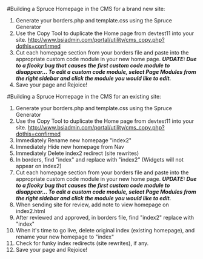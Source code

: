 #Building a Spruce Homepage in the CMS for a brand new site:

1. Generate your borders.php and template.css using the Spruce Generator
2. Use the Copy Tool to duplicate the Home page from devtest11 into your site.
    http://www.bsiadmin.com/portal/utility/cms_copy.php?dothis=confirmed
3. Cut each homepage section from your borders file and paste into the appropriate custom code module in your new home page. 
***UPDATE: Due to a flooky bug that causes the first custom code module to disappear... To edit a custom code module, select Page Modules from the right sidebar and click the module you would like to edit.***
4. Save your page and Rejoice!



#Building a Spruce Homepage in the CMS for an existing site:

1. Generate your borders.php and template.css using the Spruce Generator
2. Use the Copy Tool to duplicate the Home page from devtest11 into your site.
    http://www.bsiadmin.com/portal/utility/cms_copy.php?dothis=confirmed
3. Immediately Rename new homepage "index2"
4. Immediately Hide new homepage from Nav
5. Immediately Delete index2 redirect (site rewrites)
6. In borders, find "index" and replace with "index2"
    (Widgets will not appear on index2)
7. Cut each homepage section from your borders file and paste into the appropriate custom code module in your new home page. 
***UPDATE: Due to a flooky bug that causes the first custom code module to disappear... To edit a custom code module, select Page Modules from the right sidebar and click the module you would like to edit.***
8. When sending site for review, add note to view homepage on index2.html
9. After reviewed and approved, in borders file, find "index2" replace with "index"
9. When it's time to go live, delete original index (existing homepage), and rename your new homepage to "index"
10. Check for funky index redirects (site rewrites), if any.
11. Save your page and Rejoice!
